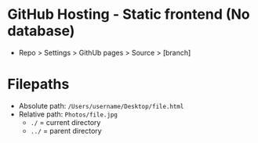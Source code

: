 # GitHub Hosting - Static frontend (No database)
- Repo > Settings > GithUb pages > Source > [branch]

# Filepaths
- Absolute path: `/Users/username/Desktop/file.html`
- Relative path: `Photos/file.jpg`
  - `./` = current directory
  - `../` = parent directory